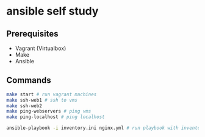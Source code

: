 # ansible self study

## Prerequisites

* Vagrant (Virtualbox)
* Make
* Ansible

## Commands

```sh
make start # run vagrant machines
make ssh-web1 # ssh to vms
make ssh-web2
make ping-webservers # ping vms
make ping-localhost # ping localhost

ansible-playbook -i inventory.ini nginx.yml # run playbook with inventory
```
